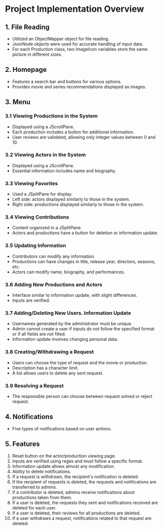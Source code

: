 
# Project Implementation Overview

## 1. File Reading
- Utilized an ObjectMapper object for file reading.
- JsonNode objects were used for accurate handling of input data.
- For each Production class, two ImageIcon variables store the same picture in different sizes.

## 2. Homepage
- Features a search bar and buttons for various options.
- Provides movie and series recommendations displayed as images.

## 3. Menu
### 3.1 Viewing Productions in the System
- Displayed using a JScrollPane.
- Each production includes a button for additional information.
- User reviews are validated, allowing only integer values between 0 and 10.

### 3.2 Viewing Actors in the System
- Displayed using a JScrollPane.
- Essential information includes name and biography.

### 3.3 Viewing Favorites
- Used a JSplitPane for display.
- Left side: actors displayed similarly to those in the system.
- Right side: productions displayed similarly to those in the system.

### 3.4 Viewing Contributions
- Content organized in a JSplitPane.
- Actors and productions have a button for deletion or information update.

### 3.5 Updating Information
- Contributors can modify any information.
- Productions can have changes in title, release year, directors, seasons, etc.
- Actors can modify name, biography, and performances.

### 3.6 Adding New Productions and Actors
- Interface similar to information update, with slight differences.
- Inputs are verified.

### 3.7 Adding/Deleting New Users. Information Update
- Usernames generated by the administrator must be unique.
- Admin cannot create a user if inputs do not follow the specified format or if all fields are not filled.
- Information update involves changing personal data.

### 3.8 Creating/Withdrawing a Request
- Users can choose the type of request and the movie or production.
- Description has a character limit.
- A list allows users to delete any sent request.

### 3.9 Resolving a Request
- The responsible person can choose between request solved or reject request.

## 4. Notifications
- Five types of notifications based on user actions.

## 5. Features
1. Reset button on the actor/production viewing page.
2. Inputs are verified using regex and must follow a specific format.
3. Information update allows almost any modification.
4. Ability to delete notifications.
5. If a request is withdrawn, the recipient's notification is deleted.
6. If the recipient of requests is deleted, the requests and notifications are transferred to admins.
7. If a contributor is deleted, admins receive notifications about productions taken from them.
8. If a user is deleted, the requests they sent and notifications received are deleted for each user.
9. If a user is deleted, their reviews for all productions are deleted.
10. If a user withdraws a request, notifications related to that request are deleted.



